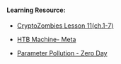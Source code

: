 #### Learning Resource:

  * [CryptoZombies Lesson 11(ch.1-7)](https://cryptozombies.io/en/lesson/11/)

  * [HTB Machine- Meta](https://app.hackthebox.com/machines/429)
  
  * [Parameter Pollution - Zero Day](https://medium.com/@shahjerry33/parameter-pollution-zero-day-3feb86ee8a02) 
